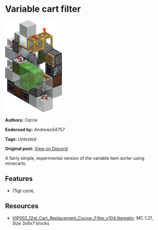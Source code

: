 # Variable cart filter
<img alt="area_render_101_.png" src="images/area_render_101_.png?raw=1" height="300px">

**Authors:** *Carrie*

**Endorsed by:** *Andrews54757*

**Tags:** *Untested*

**Original post:** [View on Discord](https://discord.com/channels/1375556143186837695/1388318335824953385)

A fairly simple, experimental version of the variable item sorter using minecarts.
## Features
- 75gt cycle,

## Resources
- [VIP002_12gt_Cart_Replacement_Cycvar_Filter_v104.litematic](attachments/VIP002_12gt_Cart_Replacement_Cycvar_Filter_v104.litematic): MC 1.21, Size 3x8x7 blocks

